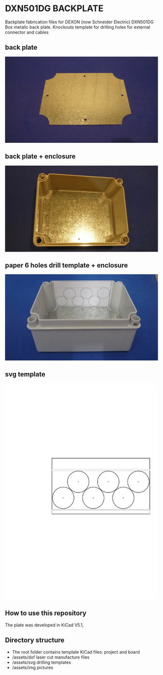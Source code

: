 # DXN501DG BACKPLATE

Backplate fabrication files for DEXON (now Schneider Electric) DXN501DG Box metalic back plate. Knockouts template for drilling holes for external connector and cables

## back plate
![BACKPLATE](/assets/img/P1110893.jpg)

## back plate + enclosure
![ENCLOSUREPLATE](/assets/img/P1110884.jpg)

## paper 6 holes drill template + enclosure
![PAPERTEMPLATE](/assets/img/P1120214.jpg)

## svg template
![PAPERTEMPLATE](/assets/svg/DXN501DG_6_DRILLS_30MM_CLEARANCE_SIDE_B.svg)

## How to use this repository

The plate was developed in KiCad V5.1,

## Directory structure

* The root folder contains template KiCad files: project and board
* /assets/dxf laser cut manufacture files
* /assets/svg drilling templates
* /assets/img pictures
